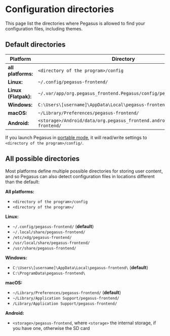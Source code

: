 # Configuration directories

This page list the directories where Pegasus is allowed to find your configuration files, including themes.

## Default directories

Platform | Directory
---------|----------
**all platforms:** | `<directory of the program>/config`
**Linux:** | `~/.config/pegasus-frontend/`
**Linux (Flatpak):** | `~/.var/app/org.pegasus_frontend.Pegasus/config/pegasus-frontend/`
**Windows:** | `C:\Users\[username]\AppData\Local\pegasus-frontend\`
**macOS:** | `~/Library/Preferences/pegasus-frontend/`
**Android:** | `<storage>/Android/data/org.pegasus_frontend.android/files/pegasus-frontend/`

If you launch Pegasus in [portable mode](portable.md), it will read/write settings to `<directory of the program>/config/`.

## All possible directories

Most platforms define multiple possible directories for storing user content, and so Pegasus can also detect configuration files in locations different than the default:

**All platforms:**

- `<directory of the program>/config`
- `<directory of the program>/`

**Linux:**

- `~/.config/pegasus-frontend/` (**default**)
- `~/.local/share/pegasus-frontend/`
- `/etc/xdg/pegasus-frontend/`
- `/usr/local/share/pegasus-frontend/`
- `/usr/share/pegasus-frontend/`

**Windows:**

- `C:\Users\[username]\AppData\Local\pegasus-frontend\` (**default**)
- `C:\ProgramData\pegasus-frontend\`

**macOS:**

- `~/Library/Preferences/pegasus-frontend/` (**default**)
- `~/Library/Application Support/pegasus-frontend/`
- `/Library/Application Support/pegasus-frontend/`

**Android:**

- `<storage>/pegasus-frontend`, where `<storage>` the internal storage, if you have one, otherwise the SD card
